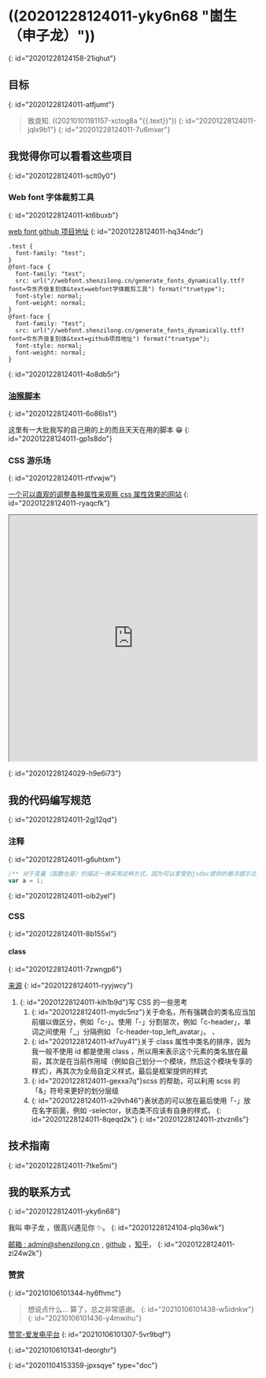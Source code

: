 # ((20201228124011-yky6n68 "崮生（申子龙）"))
{: id="20201228124158-21iqhut"}

## 目标
{: id="20201228124011-atfjumt"}

> 致良知.   ((20210101181157-xctog8a "{{.text}}"))
> {: id="20201228124011-jqlx9b1"}
{: id="20201228124011-7u6mxer"}

## 我觉得你可以看看这些项目
{: id="20201228124011-sclt0y0"}

### Web font 字体裁剪工具
{: id="20201228124011-kt6buxb"}

[web font github 项目地址](https://github.com/2234839/web-font)
{: id="20201228124011-hq34ndc"}

```css{run}
.test {
  font-family: "test";
}
@font-face {
  font-family: "test";
  src: url("//webfont.shenzilong.cn/generate_fonts_dynamically.ttf?font=令东齐伋复刻体&text=webfont字体裁剪工具") format("truetype");
  font-style: normal;
  font-weight: normal;
}
@font-face {
  font-family: "test";
  src: url("//webfont.shenzilong.cn/generate_fonts_dynamically.ttf?font=令东齐伋复刻体&text=github项目地址") format("truetype");
  font-style: normal;
  font-weight: normal;
}
```
{: id="20201228124011-4o8db5r"}

### [油猴脚本](https://github.com/2234839/userJS)
{: id="20201228124011-6o86ls1"}

这里有一大批我写的自己用的上的而且天天在用的脚本 😁
{: id="20201228124011-gp1s8do"}

### CSS 游乐场
{: id="20201228124011-rtfvwjw"}

[一个可以直观的调整各种属性来观察 css 属性效果的网站](https://github.com/2234839/svelte_codesandbox)
{: id="20201228124011-ryaqcfk"}

<iframe class="border" src="https://2234839.github.io/svelte_codesandbox/" width="100%" height="500px"></iframe>

{: id="20201228124029-h9e6i73"}

## 我的代码编写规范
{: id="20201228124011-2gj12qd"}

### 注释
{: id="20201228124011-g6uhtxm"}

```typescript
/** 对于变量（函数也是）的描述一律采用这种方式，因为可以享受到jsdoc提供的悬浮提示功能,把鼠标放在下面的a上面试试 */
var a = 1;
```
{: id="20201228124011-oib2yel"}

### CSS
{: id="20201228124011-8b155xl"}

#### class
{: id="20201228124011-7zwngp6"}

[来源](../record/每日总结/2020/3月.html#2020-3-24)
{: id="20201228124011-ryyjwcy"}

1. {: id="20201228124011-klh1b9d"}写 CSS 的一些思考
   1. {: id="20201228124011-mydc5nz"}关于命名，所有强耦合的类名应当加前缀以做区分，例如「c-」。使用「-」分割层次，例如「c-header」，单词之间使用「\_」分隔例如 「c-header-top_left_avatar」。 、
   2. {: id="20201228124011-kf7uy41"}关于 class 属性中类名的排序，因为我一般不使用 id 都是使用 class ，所以用来表示这个元素的类名放在最前，其次是在当前作用域（例如自己划分一个模块，然后这个模块专享的样式），再其次为全局自定义样式，最后是框架提供的样式
   3. {: id="20201228124011-gexxa7q"}scss 的帮助，可以利用 scss 的 「&」符号来更好的划分层级
   4. {: id="20201228124011-x29vh46"}表状态的可以放在最后使用「-」放在名字前面，例如 -selector，状态类不应该有自身的样式。
   {: id="20201228124011-8qeqd2k"}
{: id="20201228124011-ztvzn6s"}

## 技术指南
{: id="20201228124011-7tke5mi"}

## 我的联系方式
{: id="20201228124011-yky6n68"}

我叫 申子龙 ，很高兴遇见你 ✨。
{: id="20201228124104-plq36wk"}

[邮箱 : admin@shenzilong.cn](mailto:admin@shenzilong.cn "非常欢迎邮件来信") , [github](https://github.com/2234839 "这里有更多的其他项目，以及我的编程动态") ，[知乎](https://www.zhihu.com/people/chen-yin-72-96 "有一些文章写在知乎而博客没有")，
{: id="20201228124011-zi24w2k"}

### 赞赏
{: id="20210106101344-hy6fhmc"}

> 想说点什么... 算了，总之非常感谢。
> {: id="20210106101438-w5idnkw"}
{: id="20210106101436-y4mwihu"}

[赞赏-爱发电平台](https://afdian.net/@llej0)
{: id="20210106101307-5vr9bqf"}

{: id="20210106101341-deorghr"}


{: id="20201104153359-jpxsqye" type="doc"}
